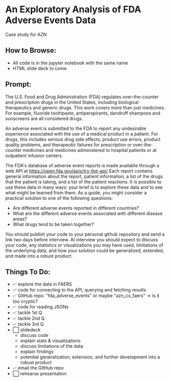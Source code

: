 # An Exploratory Analysis of FDA Adverse Events Data
Case study for AZN

## How to Browse:

- All code is in the jupyter notebook with the same name
- HTML slide deck to come

## Prompt:

The U.S. Food and Drug Administration (FDA) regulates over-the-counter and prescription drugs in the United States, including biological therapeutics and generic drugs. This work covers more than just medicines. For example, fluoride toothpaste, antiperspirants, dandruff shampoos and sunscreens are all considered drugs. 
 
An adverse event is submitted to the FDA to report any undesirable experience associated with the use of a medical product in a patient. For drugs, this includes serious drug side effects, product use errors, product quality problems, and therapeutic failures for prescription or over-the-counter medicines and medicines administered to hospital patients or at outpatient infusion centers. 
 
The FDA's database of adverse event reports is made available through a web API at https://open.fda.gov/apis/try-the-api/ Each report contains general information about the report, patient information, a list of the drugs that the patient is taking, and a list of the patient reactions.  It is possible to use these data in many ways: your brief is to explore these data and to see what might be learned from them.  As a guide, you might consider a practical solution to one of the following questions: 

- Are different adverse events reported in different countries? 
- What are the different adverse events associated with different disease areas? 
- What drugs tend to be taken together? 
 
You should publish your code to your personal github repository and send a link two days before interview.  At interview you should expect to discuss your code, any statistics or visualizations you may have used, limitations of the underlying data, and how your solution could be generalized, extended, and made into a robust product.

## Things To Do:

- ✅ explore the data in FAERS
- ✅ code for connecting to the API, querying and fetching results
- ✅ GitHub repo: "fda_adverse_events" or maybe "azn_cs_faers" -> is it too cryptic?
- ✅ code for reading JSONs
- ✅ tackle 1st Q
- ✅ tackle 2nd Q
- ✅ tackle 3rd Q
- ⬜️ slidedeck
    - discuss code
    - explain stats & visualizations
    - discuss limitations of the data
    - explain findings
    - potential generalization, extension, and further development into a robust product
- ✅ email the GitHub repo
- ⬜️ rehearse presentation
